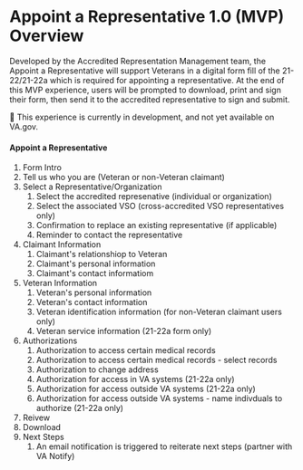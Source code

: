 # Appoint a Representative 1.0 (MVP) Overview

Developed by the Accredited Representation Management team, the Appoint a Representative will support Veterans in a digital form fill of the 21-22/21-22a which is required for appointing a representative.  At the end of this MVP experience, users will be prompted to download, print and sign their form, then send it to the accredited representative to sign and submit.

🚧 This experience is currently in development, and not yet available on VA.gov.

#### Appoint a Representative
1. Form Intro
2. Tell us who you are (Veteran or non-Veteran claimant)
3. Select a Representative/Organization
   1. Select the accredited represenative (individual or organization)
   2. Select the associated VSO (cross-accredited VSO representatives only)
   3. Confirmation to replace an existing representative (if applicable)
   4. Reminder to contact the representative
3. Claimant Information
   1. Claimant's relationshiop to Veteran
   2. Claimant's personal information
   3. Claimant's contact informatiom
4. Veteran Information
   1. Veteran's personal information
   2. Veteran's contact information
   3. Veteran identification information (for non-Veteran claimant users only)
   4. Veteran service information (21-22a form only)
5. Authorizations
   1. Authorization to access certain medical records
   2. Authorization to access certain medical records - select records
   3. Authorization to change address
   4. Authorization for access in VA systems (21-22a only)
   5. Authorization for access outside VA systems (21-22a only)
   6. Authorization for access outside VA systems - name indivduals to authorize (21-22a only)
6. Reivew
7. Download
8. Next Steps
   1. An email notification is triggered to reiterate next steps (partner with VA Notify)
